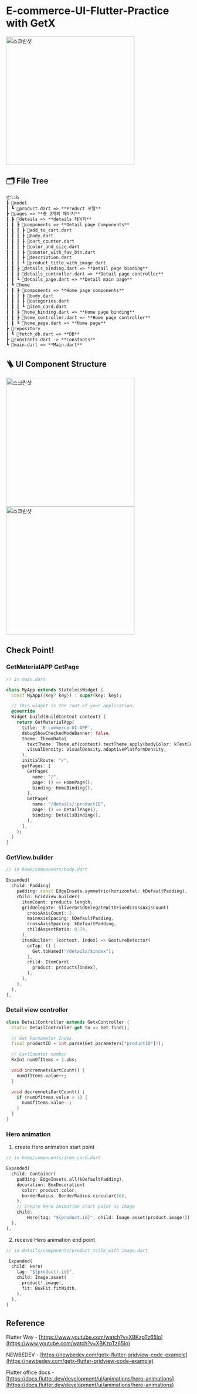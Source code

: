 # E-commerce-UI-Flutter-Practice with GetX

<img width="350" alt="스크린샷" src="https://user-images.githubusercontent.com/28912774/144739393-8ed16137-ade1-4537-bec9-9f689efcc69c.gif">

## 🗂 File Tree

```markdown
📦lib
┣ 📂model
┃ ┗ 📜product.dart => **Product 모델**
┣ 📂pages => **총 2개의 페이지**
┃ ┣ 📂details => **details 페이지**
┃ ┃ ┣ 📂components => **Detail page Components**
┃ ┃ ┃ ┣ 📜add_to_cart.dart
┃ ┃ ┃ ┣ 📜body.dart
┃ ┃ ┃ ┣ 📜cart_counter.dart
┃ ┃ ┃ ┣ 📜color_and_size.dart
┃ ┃ ┃ ┣ 📜counter_with_fav_btn.dart
┃ ┃ ┃ ┣ 📜description.dart
┃ ┃ ┃ ┗ 📜product_title_with_image.dart
┃ ┃ ┣ 📜details_binding.dart => **Detail page binding**
┃ ┃ ┣ 📜details_controller.dart => **Detail page controller**
┃ ┃ ┗ 📜details_page.dart => **Detail main page**
┃ ┗ 📂home
┃ ┃ ┣ 📂components => **Home page components**
┃ ┃ ┃ ┣ 📜body.dart
┃ ┃ ┃ ┣ 📜categories.dart
┃ ┃ ┃ ┗ 📜item_card.dart
┃ ┃ ┣ 📜home_binding.dart => **Home page binding**
┃ ┃ ┣ 📜home_controller.dart => **Home page controller**
┃ ┃ ┗ 📜home_page.dart => **Home page**
┣ 📂repository
┃ ┗ 📜fetch_db.dart => **DB**
┣ 📜constants.dart -> **Constants**
┗ 📜main.dart => **Main.dart**
```

## 🪜 UI Component Structure

<img width="350" alt="스크린샷" src="https://user-images.githubusercontent.com/28912774/144741177-c3d0fd43-40da-4e5a-a977-db72f0f935f0.png">

<img width="350" alt="스크린샷" src="https://user-images.githubusercontent.com/28912774/144741185-ef4b2800-454f-4bef-b69a-e4e398119918.png">

## Check Point!

### GetMaterialAPP GetPage

```dart
// in main.dart

class MyApp extends StatelessWidget {
  const MyApp({Key? key}) : super(key: key);

  // This widget is the root of your application.
  @override
  Widget build(BuildContext context) {
    return GetMaterialApp(
      title: 'E-commerce-UI-APP',
      debugShowCheckedModeBanner: false,
      theme: ThemeData(
        textTheme: Theme.of(context).textTheme.apply(bodyColor: kTextColor),
        visualDensity: VisualDensity.adaptivePlatformDensity,
      ),
      initialRoute: "/",
      getPages: [
        GetPage(
          name: "/",
          page: () => HomePage(),
          binding: HomeBinding(),
        ),
        GetPage(
          name: "/details/:productID",
          page: () => DetailPage(),
          binding: DetailsBinding(),
        ),
      ],
    );
  }
}
```

### GetView.builder

```dart
// in home/components/body.dart

Expanded(
  child: Padding(
    padding: const EdgeInsets.symmetric(horizontal: kDefaultPadding),
    child: GridView.builder(
      itemCount: products.length,
      gridDelegate: SliverGridDelegateWithFixedCrossAxisCount(
        crossAxisCount: 2,
        mainAxisSpacing: kDefaultPadding,
        crossAxisSpacing: kDefaultPadding,
        childAspectRatio: 0.74,
      ),
      itemBuilder: (context, index) => GestureDetector(
        onTap: () {
          Get.toNamed("/details/$index");
        },
        child: ItemCard(
          product: products[index],
        ),
      ),
    ),
  ),
),

```

### Detail view controller

```dart
class DetailController extends GetxController {
  static DetailController get to => Get.find();

  // Get Parmameter Index
  final productID = int.parse(Get.parameters["productID"]!);

  // CartCounter number
  RxInt numOfItems = 1.obs;

  void incremnetsCartCount() {
    numOfItems.value++;
  }

  void decremnetsDartCount() {
    if (numOfItems.value > 1) {
      numOfItems.value--;
    }
  }
}

```

### Hero animation

1. create Hero animation start point

```dart
// in home/components/item_card.dart

Expanded(
  child: Container(
    padding: EdgeInsets.all(kDefaultPadding),
    decoration: BoxDecoration(
      color: product.color,
      borderRadius: BorderRadius.circular(16),
    ),
    // Create Hero animation start point as Image
    child:
        Hero(tag: "${product.id}", child: Image.asset(product.image!)),
  ),
),
```

2. receive Hero animation end point

```dart
// in details/components/product_title_with_image.dart

 Expanded(
  child: Hero(
    tag: "${product!.id}",
    child: Image.asset(
      product!.image!,
      fit: BoxFit.fitWidth,
    ),
  ),
)
```

## Reference

Flutter Way - [https://www.youtube.com/watch?v=XBKzpTz65Io](https://www.youtube.com/watch?v=XBKzpTz65Io)

NEWBEDEV - [https://newbedev.com/getx-flutter-gridview-code-example](https://newbedev.com/getx-flutter-gridview-code-example)

Flutter office docs - [https://docs.flutter.dev/development/ui/animations/hero-animations](https://docs.flutter.dev/development/ui/animations/hero-animations)
